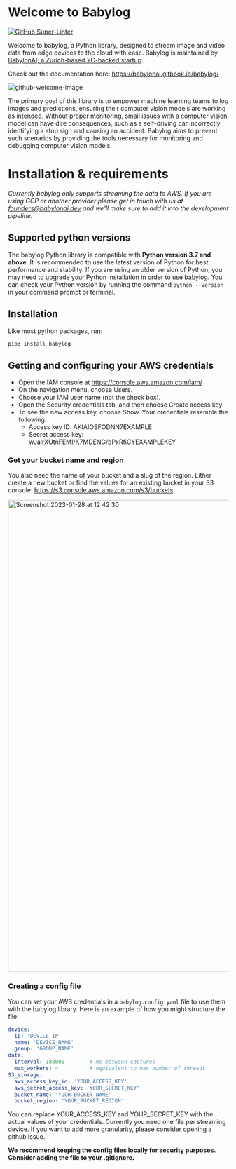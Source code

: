 # Welcome to Babylog

[![GitHub Super-Linter](https://github.com/thebabylonai/babylog/workflows/Lint%20Code%20Base/badge.svg)](https://github.com/marketplace/actions/super-linter)

Welcome to babylog, a Python library, designed to stream image and video data from edge devices to the cloud with ease. Babylog is maintained by [BabylonAI, a Zurich-based YC-backed startup](https://babylonai.dev).

Check out the documentation here: https://babylonai.gitbook.io/babylog/

![github-welcome-image](https://user-images.githubusercontent.com/16129326/215274632-4a8f423f-fbf8-400e-9060-b362e4d45c84.png)

The primary goal of this library is to empower machine learning teams to log images and predictions, ensuring their computer vision models are working as intended. Without proper monitoring, small issues with a computer vision model can have dire consequences, such as a self-driving car incorrectly identifying a stop sign and causing an accident. Babylog aims to prevent such scenarios by providing the tools necessary for monitoring and debugging computer vision models.

# Installation & requirements
_Currently babylog only supports streaming the data to AWS. If you are using GCP or another provider please get in touch with us at founders@babylonai.dev and we'll make sure to add it into the development pipeline._

## Supported python versions
The babylog Python library is compatible with **Python version 3.7 and above**. It is recommended to use the latest version of Python for best performance and stability. If you are using an older version of Python, you may need to upgrade your Python installation in order to use babylog. You can check your Python version by running the command `python --version` in your command prompt or terminal.

## Installation
Like most python packages, run: 

```bash
pip3 install babylog
```

## Getting and configuring your AWS credentials
- Open the IAM console at https://console.aws.amazon.com/iam/
- On the navigation menu, choose Users.
- Choose your IAM user name (not the check box).
- Open the Security credentials tab, and then choose Create access key.
- To see the new access key, choose Show. Your credentials resemble the following:
  - Access key ID: AKIAIOSFODNN7EXAMPLE
  - Secret access key: wJalrXUtnFEMI/K7MDENG/bPxRfiCYEXAMPLEKEY

### Get your bucket name and region
You also need the name of your bucket and a slug of the region. Either create a new bucket or find the values for an existing bucket in your S3 console: https://s3.console.aws.amazon.com/s3/buckets

<img width="1076" alt="Screenshot 2023-01-28 at 12 42 30" src="https://user-images.githubusercontent.com/16129326/215273827-d2260884-4570-4ca2-b46e-9b2c1ca21583.png">

### Creating a config file
You can set your AWS credentials in a `babylog.config.yaml` file to use them with the babylog library. Here is an example of how you might structure the file:

```yaml
device:
  ip: 'DEVICE_IP'
  name: 'DEVICE_NAME'
  group: 'GROUP_NAME'
data:
  interval: 180000        # ms between captures
  max_workers: 4          # equivalent to max number of threads 
S3_storage:
  aws_access_key_id: 'YOUR_ACCESS_KEY'
  aws_secret_access_key: 'YOUR_SECRET_KEY'
  bucket_name: 'YOUR_BUCKET_NAME'
  bucket_region: 'YOUR_BUCKET_REGION'
```

You can replace YOUR_ACCESS_KEY and YOUR_SECRET_KEY with the actual values of your credentials. Currently you need one file per streaming device. If you want to add more granularity, please consider opening a github issue.

**We recommend keeping the config files locally for security purposes. Consider adding the file to your .gitignore.**
